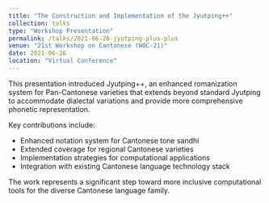 ```yaml
---
title: "The Construction and Implementation of the Jyutping++"
collection: talks
type: "Workshop Presentation"
permalink: /talks/2021-06-26-jyutping-plus-plus
venue: "21st Workshop on Cantonese (WOC-21)"
date: 2021-06-26
location: "Virtual Conference"
---
```


This presentation introduced Jyutping++, an enhanced romanization system for Pan-Cantonese varieties that extends beyond standard Jyutping to accommodate dialectal variations and provide more comprehensive phonetic representation.

Key contributions include:
- Enhanced notation system for Cantonese tone sandhi
- Extended coverage for regional Cantonese varieties
- Implementation strategies for computational applications
- Integration with existing Cantonese language technology stack

The work represents a significant step toward more inclusive computational tools for the diverse Cantonese language family.
